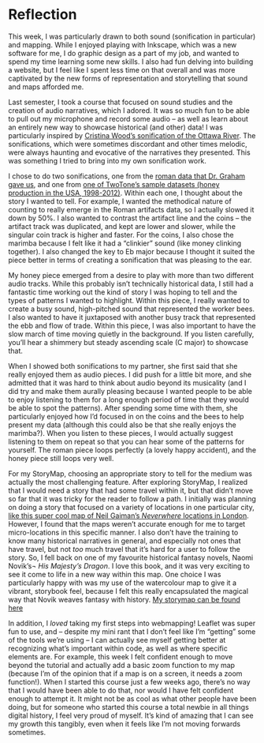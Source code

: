 # Reflection

This week, I was particularly drawn to both sound (sonification in particular) and mapping. While I enjoyed playing with Inkscape, which was a new software for me, I do graphic design as a part of my job, and wanted to spend my time learning some new skills. I also had fun delving into building a website, but I feel like I spent less time on that overall and was more captivated by the new forms of representation and storytelling that sound and maps afforded me. 

 Last semester, I took a course that focused on sound studies and the creation of audio narratives, which I adored. It was so much fun to be able to pull out my microphone and record some audio – as well as learn about an entirely new way to showcase historical (and other) data! I was particularly inspired by [Cristina Wood’s sonification of the Ottawa River]( http://songsoftheottawa.ca/index.html). The sonifications, which were sometimes discordant and other times melodic, were always haunting and evocative of the narratives they presented. This was something I tried to bring into my own sonification work. 
 
I chose to do two sonifications, one from the [roman data that Dr. Graham gave us](https://github.com/sidxi/week-five/blob/master/Sonifications/sonification-roman-data.mp3), and one from [one of TwoTone’s sample datasets (honey production in the USA, 1998-2012)](https://github.com/sidxi/week-five/blob/master/Sonifications/Honey%20Production%20in%20the%20USA%20(1998-2012).mp3). Within each one, I thought about the story I wanted to tell. For example, I wanted the methodical nature of counting to really emerge in the Roman artifacts data, so I actually slowed it down by 50%. I also wanted to contrast the artifact line and the coins – the artifact track was duplicated, and kept are lower and slower, while the singular coin track is higher and faster. For the coins, I also chose the marimba because I felt like it had a “clinkier” sound (like money clinking together). I also changed the key to Eb major because I thought it suited the piece better in terms of creating a sonification that was pleasing to the ear. 

My honey piece emerged from a desire to play with more than two different audio tracks. While this probably isn’t technically historical data, I still had a fantastic time working out the kind of story I was hoping to tell and the types of patterns I wanted to highlight. Within this piece, I really wanted to create a busy sound, high-pitched sound that represented the worker bees. I also wanted to have it juxtaposed with another busy track that represented the ebb and flow of trade. Within this piece, I was also important to have the slow march of time moving quietly in the background. If you listen carefully, you’ll hear a shimmery but steady ascending scale (C major) to showcase that. 

When I showed both sonifications to my partner, she first said that she really enjoyed them as audio pieces. I did push for a little bit more, and she admitted that it was hard to think about audio beyond its musicality (and I did try and make them aurally pleasing because I wanted people to be able to enjoy listening to them for a long enough period of time that they would be able to spot the patterns). After spending some time with them, she particularly enjoyed how I’d focused in on the coins and the bees to help present my data (although this could also be that she really enjoys the marimba?). When you listen to these pieces, I would actually suggest listening to them on repeat so that you can hear some of the patterns for yourself. The roman piece loops perfectly (a lovely happy accident), and the honey piece still loops very well. 

For my StoryMap, choosing an appropriate story to tell for the medium was actually the most challenging feature. After exploring StoryMap, I realized that I would need a story that had some travel within it, but that didn’t move so far that it was tricky for the reader to follow a path. I initially was planning on doing a story that focused on a variety of locations in one particular city, [like this super cool map of Neil Gaiman’s _Neverwhere_ locations in London]( https://www.google.com/maps/d/u/0/viewer?ie=UTF8&hl=en&source=embed&msa=0&ll=51.507674000000044%2C-0.0776340000000042&spn=0.10258%2C0.219727&z=12&mid=1MjeHd3GjzMUyHy7sF_bdKqgSEJ0). However, I found that the maps weren’t accurate enough for me to target micro-locations in this specific manner. I also don’t have the training to know many historical narratives in general, and especially not ones that have travel, but not _too_ much travel that it’s hard for a user to follow the story. So, I fell back on one of my favourite historical fantasy novels, Naomi Novik’s¬ _His Majesty’s Dragon_. I love this book, and it was very exciting to see it come to life in a new way within this map. One choice I was particularly happy with was my use of the watercolour map to give it a vibrant, storybook feel, because I felt this really encapsulated the magical way that Novik weaves fantasy with history. [My storymap can be found here]( https://uploads.knightlab.com/storymapjs/407f593cff9fb3076d939865e92e81fd/his-majestys-dragon/draft.html)

In addition, I _loved_ taking my first steps into webmapping! Leaflet was super fun to use, and – despite my mini rant that I don’t feel like I’m “getting” some of the tools we’re using – I can actually see myself getting better at recognizing what’s important within code, as well as where specific elements are. For example, this week I felt confident enough to move beyond the tutorial and actually add a basic zoom function to my map (because I’m of the opinion that if a map is on a screen, it needs a zoom function!). When I started this course just a few weeks ago, there’s no way that I would have been able to do that, nor would I have felt confident enough to attempt it. It might not be as cool as what other people have been doing, but for someone who started this course a total newbie in all things digital history, I feel very proud of myself. It’s kind of amazing that I can see my growth this tangibly, even when it feels like I’m not moving forwards sometimes. 
